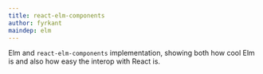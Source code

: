 ```yaml
---
title: react-elm-components
author: fyrkant
maindep: elm
---
```


Elm and `react-elm-components` implementation, showing both how cool Elm is and also how easy the interop with React is.